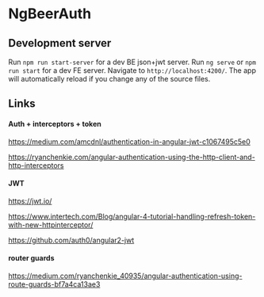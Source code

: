 # NgBeerAuth

## Development server

Run `npm run start-server` for a dev BE json+jwt server.
Run `ng serve` or `npm run start` for a dev FE server. Navigate to `http://localhost:4200/`. The app will automatically reload if you change any of the source files.

## Links

#### Auth + interceptors + token

https://medium.com/amcdnl/authentication-in-angular-jwt-c1067495c5e0

https://ryanchenkie.com/angular-authentication-using-the-http-client-and-http-interceptors

#### JWT
https://jwt.io/

https://www.intertech.com/Blog/angular-4-tutorial-handling-refresh-token-with-new-httpinterceptor/

https://github.com/auth0/angular2-jwt

#### router guards

https://medium.com/ryanchenkie_40935/angular-authentication-using-route-guards-bf7a4ca13ae3
